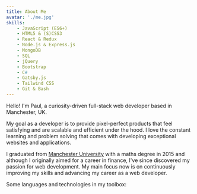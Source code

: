```yaml
---
title: About Me
avatar: './me.jpg'
skills:
    - JavaScript (ES6+)
    - HTML5 & (S)CSS3
    - React & Redux
    - Node.js & Express.js
    - MongoDB
    - SQL
    - jQuery
    - Bootstrap
    - C#
    - Gatsby.js
    - Tailwind CSS
    - Git & Bash
---
```


Hello! I'm Paul, a curiosity-driven full-stack web developer based in Manchester, UK.

My goal as a developer is to provide pixel-perfect products that feel satisfying and are scalable and efficient under the hood. I love the constant learning and problem solving that comes with developing exceptional websites and applications.

I graduated from [Manchester University](https://www.https://www.manchester.ac.uk/) with a maths degree in 2015 and although I originally aimed for a career in finance, I've since discovered my passion for web development. My main focus now is on continuously improving my skills and advancing my career as a web developer.

Some languages and technologies in my toolbox:
